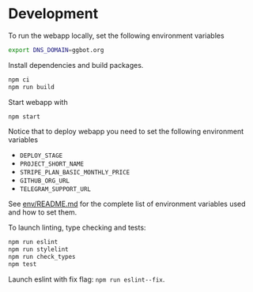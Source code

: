 # Development

To run the webapp locally, set the following environment variables

```sh
export DNS_DOMAIN=ggbot.org
```

Install dependencies and build packages.

```sh
npm ci
npm run build
```

Start webapp with

```sh
npm start
```

Notice that to deploy webapp you need to set the following environment variables

- `DEPLOY_STAGE`
- `PROJECT_SHORT_NAME`
- `STRIPE_PLAN_BASIC_MONTHLY_PRICE`
- `GITHUB_ORG_URL`
- `TELEGRAM_SUPPORT_URL`

See [env/README.md](./env/README.md#envrc-file) for the complete list of environment variables used and how to set them.

To launch linting, type checking and tests:

```sh
npm run eslint
npm run stylelint
npm run check_types
npm test
```

Launch eslint with fix flag: `npm run eslint--fix`.
